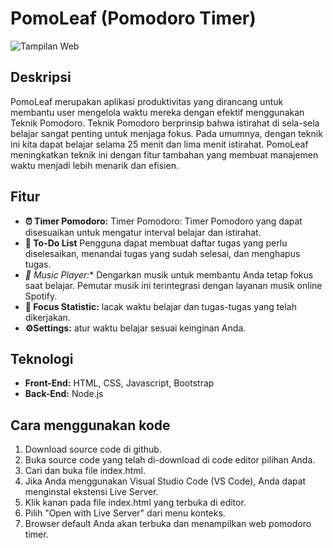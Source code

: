 # PomoLeaf (Pomodoro Timer)
![Tampilan Web](path/ke/gambar.jpg)

## Deskripsi
PomoLeaf merupakan aplikasi produktivitas yang dirancang untuk membantu user mengelola waktu mereka dengan efektif menggunakan Teknik Pomodoro. Teknik Pomodoro berprinsip bahwa istirahat di sela-sela belajar sangat penting untuk menjaga fokus. Pada umumnya, dengan teknik ini kita dapat belajar selama 25 menit dan lima menit istirahat. PomoLeaf meningkatkan teknik ini dengan fitur tambahan yang membuat manajemen waktu menjadi lebih menarik dan efisien.

## Fitur
- **⏰ Timer Pomodoro:** Timer Pomodoro: Timer Pomodoro yang dapat disesuaikan untuk mengatur interval belajar dan istirahat.
- **📝 To-Do List** Pengguna dapat membuat daftar tugas yang perlu diselesaikan, menandai tugas yang sudah selesai, dan menghapus tugas.
- *🎵 Music Player:** Dengarkan musik untuk membantu Anda tetap fokus saat belajar. Pemutar musik ini terintegrasi dengan layanan musik online Spotify.
- **📕 Focus Statistic:** lacak waktu belajar dan tugas-tugas yang telah dikerjakan.
- **⚙️Settings:** atur waktu belajar sesuai keinginan Anda.

## Teknologi
- **Front-End:** HTML, CSS, Javascript, Bootstrap
- **Back-End:** Node.js

## Cara menggunakan kode
1.	Download source code di github.
2.	Buka source code yang telah di-download di code editor pilihan Anda.
3.	Cari dan buka file index.html.
4.	Jika Anda menggunakan Visual Studio Code (VS Code), Anda dapat menginstal ekstensi Live Server.
5.	Klik kanan pada file index.html yang terbuka di editor.
6.	Pilih "Open with Live Server" dari menu konteks.
7.	Browser default Anda akan terbuka dan menampilkan web pomodoro timer.

